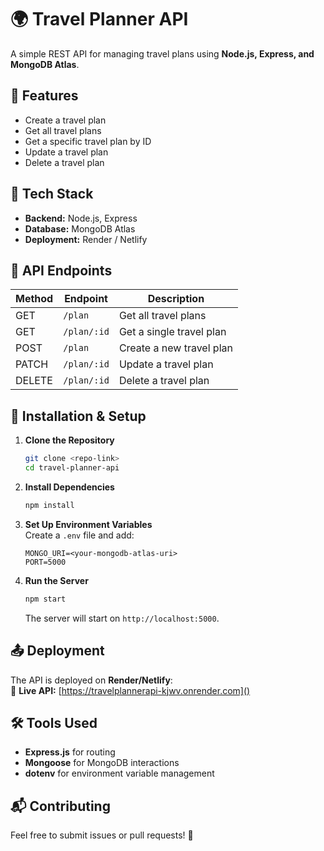 # 🌍 Travel Planner API  

A simple REST API for managing travel plans using **Node.js, Express, and MongoDB Atlas**.  

## 🚀 Features  
- Create a travel plan  
- Get all travel plans  
- Get a specific travel plan by ID  
- Update a travel plan  
- Delete a travel plan  

## 📌 Tech Stack  
- **Backend:** Node.js, Express  
- **Database:** MongoDB Atlas  
- **Deployment:** Render / Netlify  

## 📜 API Endpoints  

| Method | Endpoint            | Description               |
|--------|---------------------|---------------------------|
| GET    | `/plan`            | Get all travel plans      |
| GET    | `/plan/:id`        | Get a single travel plan  |
| POST   | `/plan`            | Create a new travel plan  |
| PATCH  | `/plan/:id`        | Update a travel plan      |
| DELETE | `/plan/:id`        | Delete a travel plan      |

## 📌 Installation & Setup  

1. **Clone the Repository**  
   ```bash
   git clone <repo-link>
   cd travel-planner-api
   ```

2. **Install Dependencies**  
   ```bash
   npm install
   ```

3. **Set Up Environment Variables**  
   Create a `.env` file and add:  
   ```env
   MONGO_URI=<your-mongodb-atlas-uri>
   PORT=5000
   ```

4. **Run the Server**  
   ```bash
   npm start
   ```
   The server will start on `http://localhost:5000`.

## 📤 Deployment  

The API is deployed on **Render/Netlify**:  
🔗 **Live API:** [https://travelplannerapi-kjwv.onrender.com]()  
 

## 🛠 Tools Used  
- **Express.js** for routing  
- **Mongoose** for MongoDB interactions  
- **dotenv** for environment variable management  

## 📬 Contributing  
Feel free to submit issues or pull requests! 🚀  
